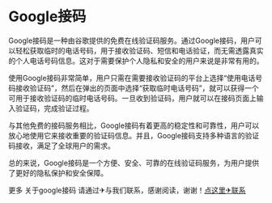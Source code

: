 # Google接码

Google接码是一种由谷歌提供的免费在线验证码服务。通过Google接码，用户可以轻松获取临时的电话号码，用于接收验证码、短信和电话验证，而无需透露真实的个人电话号码信息。这对于需要保护个人隐私和安全的用户来说是非常有用的。

使用Google接码非常简单，用户只需在需要接收验证码的平台上选择“使用电话号码接收验证码”，然后在弹出的页面中选择“获取临时电话号码”，就可以获得一个可用于接收验证码的临时电话号码。一旦收到验证码，用户就可以在接码页面上输入验证码，完成验证过程。

与其他免费的接码服务相比，Google接码有着更高的稳定性和可靠性，用户可以放心地使用它来接收重要的验证码信息。并且，Google接码支持多种语言的验证码接收，满足了全球用户的需求。

总的来说，Google接码是一个方便、安全、可靠的在线验证码服务，为用户提供了更好的隐私保护和安全保障。

更多 关于google接码 请通过✈与我们联系，感谢阅读，谢谢！[点这里✈联系](https://c.k02.cc)